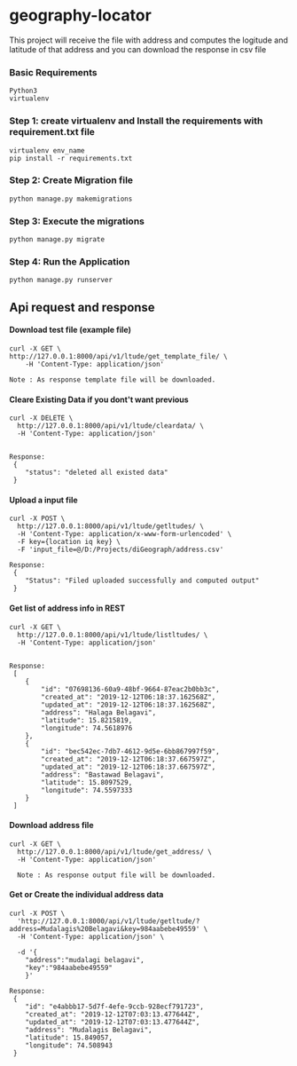 # geography-locator
This project will receive the file with address and computes the logitude and latitude of that address and you can download the response in csv file

### Basic Requirements

	Python3
	virtualenv

### Step 1: create virtualenv and Install the requirements with requirement.txt file 

	virtualenv env_name
	pip install -r requirements.txt

### Step 2: Create Migration file
	
	python manage.py makemigrations

### Step 3: Execute the migrations

	python manage.py migrate

### Step 4: Run the Application

	python manage.py runserver

## Api request and response

#### Download test file (example file)

	curl -X GET \
	http://127.0.0.1:8000/api/v1/ltude/get_template_file/ \
    	-H 'Content-Type: application/json'
	
	Note : As response template file will be downloaded.

#### Cleare Existing Data if you dont't want previous

	curl -X DELETE \
	  http://127.0.0.1:8000/api/v1/ltude/cleardata/ \
	  -H 'Content-Type: application/json'


	Response:
	 {
	    "status": "deleted all existed data"
	 }


#### Upload a input file

	curl -X POST \
	  http://127.0.0.1:8000/api/v1/ltude/getltudes/ \
	  -H 'Content-Type: application/x-www-form-urlencoded' \
	  -F key={location iq key} \
	  -F 'input_file=@/D:/Projects/diGeograph/address.csv'

	Response:
	 {
    	"Status": "Filed uploaded successfully and computed output"
	 }

#### Get list of address info in REST

	curl -X GET \
	  http://127.0.0.1:8000/api/v1/ltude/listltudes/ \
	  -H 'Content-Type: application/json'


	Response:
	 [
	    {
	        "id": "07698136-60a9-48bf-9664-87eac2b0bb3c",
	        "created_at": "2019-12-12T06:18:37.162568Z",
	        "updated_at": "2019-12-12T06:18:37.162568Z",
	        "address": "Halaga Belagavi",
	        "latitude": 15.8215819,
	        "longitude": 74.5618976
	    },
	    {
	        "id": "bec542ec-7db7-4612-9d5e-6bb867997f59",
	        "created_at": "2019-12-12T06:18:37.667597Z",
	        "updated_at": "2019-12-12T06:18:37.667597Z",
	        "address": "Bastawad Belagavi",
	        "latitude": 15.8097529,
	        "longitude": 74.5597333
	    }
	 ]


#### Download address file

	curl -X GET \
	  http://127.0.0.1:8000/api/v1/ltude/get_address/ \
	  -H 'Content-Type: application/json'

	  Note : As response output file will be downloaded.


#### Get or Create the individual address data

	curl -X POST \
	  'http://127.0.0.1:8000/api/v1/ltude/getltude/?address=Mudalagis%20Belagavi&key=984aabebe49559' \
	  -H 'Content-Type: application/json' \

	  -d '{
		"address":"mudalagi belagavi",
		"key":"984aabebe49559"
		}'

	Response:
	 {
	    "id": "e4abbb17-5d7f-4efe-9ccb-928ecf791723",
	    "created_at": "2019-12-12T07:03:13.477644Z",
	    "updated_at": "2019-12-12T07:03:13.477644Z",
	    "address": "Mudalagis Belagavi",
	    "latitude": 15.849057,
	    "longitude": 74.508943
	 }